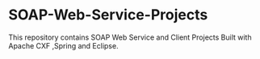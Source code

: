 # SOAP-Web-Service-Projects
This repository contains SOAP Web Service and Client Projects Built with Apache CXF ,Spring and Eclipse.
